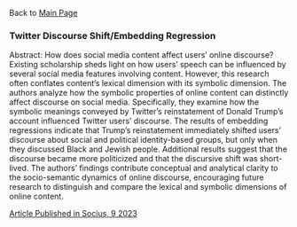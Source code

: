 Back to [Main Page](https://github.com/jsachs802/research_overview/blob/main/README.md)

### Twitter Discourse Shift/Embedding Regression

Abstract: How does social media content affect users’ online discourse? Existing scholarship sheds light on how users’ speech can be influenced by several social media features involving content. However, this research often conflates content’s lexical dimension with its symbolic dimension. The authors analyze how the symbolic properties of online content can distinctly affect discourse on social media. Specifically, they examine how the symbolic meanings conveyed by Twitter’s reinstatement of Donald Trump’s account influenced Twitter users’ discourse. The results of embedding regressions indicate that Trump’s reinstatement immediately shifted users’ discourse about social and political identity-based groups, but only when they discussed Black and Jewish people. Additional results suggest that the discourse became more politicized and that the discursive shift was short-lived. The authors’ findings contribute conceptual and analytical clarity to the socio-semantic dynamics of online discourse, encouraging future research to distinguish and compare the lexical and symbolic dimensions of online content.

[Article Published in Socius, 9 2023](https://journals.sagepub.com/doi/full/10.1177/23780231231212108)
